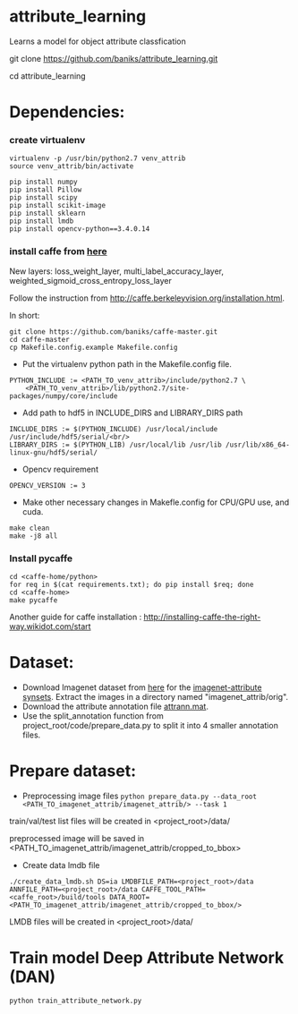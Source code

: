 # attribute_learning
Learns a model for object attribute classfication

git clone https://github.com/baniks/attribute_learning.git

cd attribute_learning

# Dependencies:
### create virtualenv
```
virtualenv -p /usr/bin/python2.7 venv_attrib
source venv_attrib/bin/activate

pip install numpy  
pip install Pillow
pip install scipy
pip install scikit-image
pip install sklearn
pip install lmdb
pip install opencv-python==3.4.0.14
```

### install caffe from [here](https://github.com/baniks/caffe-master.git)
New layers: loss_weight_layer, multi_label_accuracy_layer, weighted_sigmoid_cross_entropy_loss_layer

Follow the instruction from http://caffe.berkeleyvision.org/installation.html. 

In short:
```
git clone https://github.com/baniks/caffe-master.git
cd caffe-master
cp Makefile.config.example Makefile.config
```
* Put the virtualenv python path in the Makefile.config file.
```
PYTHON_INCLUDE := <PATH_TO_venv_attrib>/include/python2.7 \
    <PATH_TO_venv_attrib>/lib/python2.7/site-packages/numpy/core/include
```
* Add path to hdf5 in INCLUDE_DIRS and LIBRARY_DIRS path  
```
INCLUDE_DIRS := $(PYTHON_INCLUDE) /usr/local/include /usr/include/hdf5/serial/<br/>
LIBRARY_DIRS := $(PYTHON_LIB) /usr/local/lib /usr/lib /usr/lib/x86_64-linux-gnu/hdf5/serial/ 
```
* Opencv requirement
```
OPENCV_VERSION := 3
```
* Make other necessary changes in Makefle.config for CPU/GPU use, and cuda.
```
make clean
make -j8 all
```

### Install pycaffe 
```
cd <caffe-home/python>
for req in $(cat requirements.txt); do pip install $req; done
cd <caffe-home>
make pycaffe
```

Another guide for caffe installation : http://installing-caffe-the-right-way.wikidot.com/start

# Dataset:
* Download Imagenet dataset from [here](http://image-net.org/index) for the [imagenet-attribute synsets](http://image-net.org/api/text/imagenet.attributes.obtain_synset_wordlist). Extract the images in a directory named "imagenet_attrib/orig".
* Download the attribute annotation file [attrann.mat](http://image-net.org/download-attributes).
* Use the split_annotation function from project_root/code/prepare_data.py to split it into 4 smaller annotation files.

# Prepare dataset:
* Preprocessing image files
`python prepare_data.py --data_root <PATH_TO_imagenet_attrib/imagenet_attrib/> --task 1`

train/val/test list files will be created in <project_root>/data/

preprocessed image will be saved in <PATH_TO_imagenet_attrib/imagenet_attrib/cropped_to_bbox>

* Create data lmdb file
```
./create_data_lmdb.sh DS=ia LMDBFILE_PATH=<project_root>/data ANNFILE_PATH=<project_root>/data CAFFE_TOOL_PATH=<caffe_root>/build/tools DATA_ROOT=<PATH_TO_imagenet_attrib/imagenet_attrib/cropped_to_bbox/>
```
LMDB files will be created in <project_root>/data/


# Train model Deep Attribute Network (DAN)
```
python train_attribute_network.py
```


